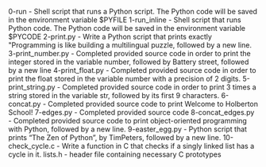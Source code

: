 0-run - Shell script that runs a Python script. The Python code will be saved in the environment variable $PYFILE
1-run_inline - Shell script that runs Python code. The Python code will be saved in the environment variable $PYCODE
2-print.py - Write a Python script that prints exactly "Programming is like building a multilingual puzzle, followed by a new line.
3-print_number.py - Completed provided source code in order to print the integer stored in the variable number, followed by Battery street, followed by a new line
4-print_float.py - Completed provided source code in order to print the float stored in the variable number with a precision of 2 digits.
5-print_string.py - Completed provided source code in order to print 3 times a string stored in the variable str, followed by its first 9 characters.
6-concat.py - Completed provided source code to print Welcome to Holberton School!
7-edges.py - Completed provided source code
8-concat_edges.py - Completed provided source code to print object-oriented programming with Python, followed by a new line.
9-easter_egg.py - Python script that prints “The Zen of Python”, by TimPeters, followed by a new line.
10-check_cycle.c - Write a function in C that checks if a singly linked list has a cycle in it.
lists.h - header file containing necessary C prototypes
